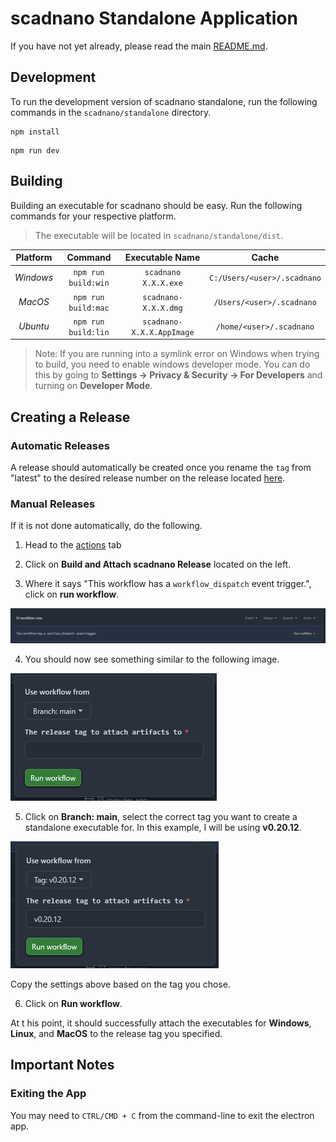 # scadnano Standalone Application

If you have not yet already, please read the main [README.md](../README.md).

## Development

To run the development version of scadnano standalone, run the following commands in the `scadnano/standalone` directory.

```shell
npm install
```

```shell
npm run dev
```

## Building

Building an executable for scadnano should be easy. Run the following commands for your respective platform.

> The executable will be located in `scadnano/standalone/dist`.

| **Platform** |     **Command**     |    **Executable Name**    |          **Cache**          |
|:------------:|:-------------------:|:-------------------------:|:---------------------------:|
|  *Windows*   | `npm run build:win` |   `scadnano X.X.X.exe`    | `C:/Users/<user>/.scadnano` |
|   *MacOS*    | `npm run build:mac` |   `scadnano-X.X.X.dmg`    |  `/Users/<user>/.scadnano`  |
|   *Ubuntu*   | `npm run build:lin` | `scadnano-X.X.X.AppImage` |  `/home/<user>/.scadnano`   |

> Note: If you are running into a symlink error on Windows when trying to build, you need to enable windows developer mode. You can do this by going to **Settings -> Privacy & Security -> For Developers** and turning on **Developer Mode**.

## Creating a Release

### Automatic Releases

A release should automatically be created once you rename the `tag` from "latest" to the desired release number on the release located [here](https://github.com/UC-Davis-molecular-computing/scadnano/releases).

### Manual Releases

If it is not done automatically, do the following.

1) Head to the [actions](https://github.com/UC-Davis-molecular-computing/scadnano/actions) tab

2) Click on **Build and Attach scadnano Release** located on the left.

3) Where it says "This workflow has a `workflow_dispatch` event trigger.", click on **run workflow**.

![workflow_dispatch.png](assets/workflow_dispatch.png)

4) You should now see something similar to the following image.

![use_workflow_from_original.png](assets/use_workflow_from_original.png)

5) Click on **Branch: main**, select the correct tag you want to create a standalone executable for. In this example, I will be using **v0.20.12**.

![use_workflow_from_edited.png](assets/use_workflow_from_edited.png)

Copy the settings above based on the tag you chose.

6) Click on **Run workflow**.

At t his point, it should successfully attach the executables for **Windows**, **Linux**, and **MacOS** to the release tag you specified.

## Important Notes

### Exiting the App

You may need to `CTRL/CMD + C` from the command-line to exit the electron app.